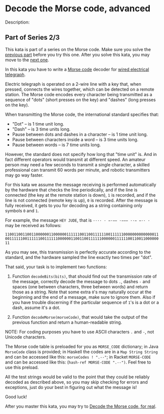 # Decode the Morse code, advanced
Description:
## Part of Series 2/3
This kata is part of a series on the Morse code. Make sure you solve the [previous part](/kata/decode-the-morse-code) before you try this one. After you solve this kata, you may move to the [next one](/kata/decode-the-morse-code-for-real).

In this kata you have to write a [Morse code](https://en.wikipedia.org/wiki/Morse_code) decoder for [wired electrical telegraph](https://en.wikipedia.org/wiki/Electrical_telegraph).

Electric telegraph is operated on a 2-wire line with a key that, when pressed, connects the wires together, which can be detected on a remote station. The Morse code encodes every character being transmitted as a sequence of "dots" (short presses on the key) and "dashes" (long presses on the key).

When transmitting the Morse code, the international standard specifies that:

* "Dot" – is 1 time unit long.
* "Dash" – is 3 time units long.
* Pause between dots and dashes in a character – is 1 time unit long.
* Pause between characters inside a word – is 3 time units long.
* Pause between words – is 7 time units long.

However, the standard does not specify how long that "time unit" is. And in fact different operators would transmit at different speed. An amateur person may need a few seconds to transmit a single character, a skilled professional can transmit 60 words per minute, and robotic transmitters may go way faster.

For this kata we assume the message receiving is performed automatically by the hardware that checks the line periodically, and if the line is connected (the key at the remote station is down), ```1``` is recorded, and if the line is not connected (remote key is up), ```0``` is recorded. After the message is fully received, it gets to you for decoding as a string containing only symbols ```0``` and ```1```.

For example, the message ```HEY JUDE```, that is ```···· · −·−− ·−−− ··− −·· ·``` may be received as follows:

```1100110011001100000011000000111111001100111111001111110000000000000011001111110011111100111111000000110011001111110000001111110011001100000011```

As you may see, this transmission is perfectly accurate according to the standard, and the hardware sampled the line exactly two times per "dot".

That said, your task is to implement two functions:

1. Function ```decodeBits(bits)```, that should find out the transmission rate of the message, correctly decode the message to dots ```.```, dashes ```-``` and spaces (one between characters, three between words) and return those as a string. Note that some extra ```0```'s may naturally occur at the beginning and the end of a message, make sure to ignore them. Also if you have trouble discerning if the particular sequence of ```1```'s is a dot or a dash, assume it's a dot.

2. Function ```decodeMorse(morseCode)```, that would take the output of the previous function and return a human-readable string.

NOTE: For coding purposes you have to use ASCII characters ```.``` and ```-```, not Unicode characters.

The Morse code table is preloaded for you as ```MORSE_CODE``` dictionary; in Java ```MorseCode``` class is provided; in Haskell the codes are in a ```Map String String``` and can be accessed like this: ```morseCodes ! ".--"```; in Racket ```MORSE-CODE``` and can be accessed like this: (```hash-ref MORSE-CODE ".--")```. Feel free to use this preload.

All the test strings would be valid to the point that they could be reliably decoded as described above, so you may skip checking for errors and exceptions, just do your best in figuring out what the message is!

Good luck!

After you master this kata, you may try to [Decode the Morse code, for real](http://www.codewars.com/kata/decode-the-morse-code-for-real).